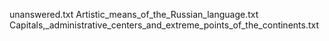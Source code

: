 unanswered.txt
Artistic_means_of_the_Russian_language.txt
Capitals,_administrative_centers_and_extreme_points_of_the_continents.txt
